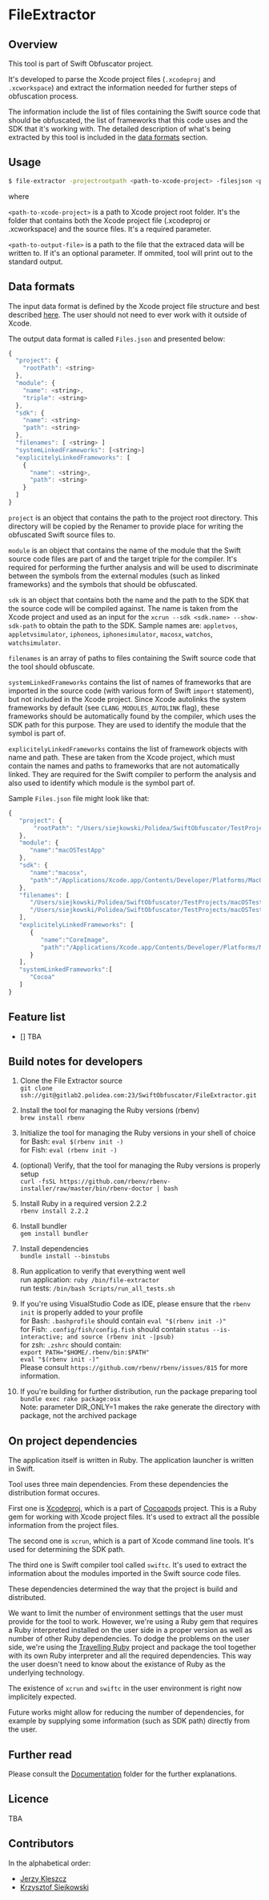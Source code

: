 # FileExtractor

## Overview

This tool is part of Swift Obfuscator project.

It's developed to parse the Xcode project files (`.xcodeproj` and `.xcworkspace`) and extract the information needed for further steps of obfuscation process. 

The information include the list of files containing the Swift source code that should be obfuscated, the list of frameworks that this code uses and the SDK  that it's working with. The detailed description of what's being extracted by this tool is included in the [data formats](#data-formats) section.

## Usage

```bash
$ file-extractor -projectrootpath <path-to-xcode-project> -filesjson <path-to-output-file>
```

where

`<path-to-xcode-project>` is a path to Xcode project root folder. It\'s the folder that contains both the Xcode project file (.xcodeproj or .xcworkspace) and the source files. It's a required parameter.

`<path-to-output-file>` is a path to the file that the extraced data will be written to. If it's an optional parameter. If ommited, tool will print out to the standard output.

## Data formats

The input data format is defined by the Xcode project file structure and best described [here](http://www.monobjc.net/xcode-project-file-format.html). The user should not need to ever work with it outside of Xcode.

The output data format is called `Files.json` and presented below:

```javascript
{
  "project": {
    "rootPath": <string>
  },
  "module": {
    "name": <string>,
    "triple": <string>
  },
  "sdk": {
    "name": <string>
    "path": <string>
  },
  "filenames": [ <string> ]
  "systemLinkedFrameworks": [<string>]
  "explicitelyLinkedFrameworks": [
    {
      "name": <string>,
      "path": <string>
    }
  ]
}
```
`project` is an object that contains the path to the project root directory. This directory will be copied by the Renamer to provide place for writing the obfuscated Swift source files to.

`module` is an object that contains the name of the module that the Swift source code files are part of and the target triple for the compiler. It's required for performing the further analysis and will be used to discriminate between the symbols from the external modules (such as linked frameworks) and the symbols that should be obfuscated.

`sdk` is an object that contains both the name and the path to the SDK that the source code will be compiled against. The name is taken from the Xcode project and used as an input for the `xcrun --sdk <sdk.name> --show-sdk-path` to obtain the path to the SDK. Sample names are: `appletvos`, `appletvsimulator`, `iphoneos`, `iphonesimulator`, `macosx`, `watchos`, `watchsimulator`.

`filenames` is an array of paths to files containing the Swift source code that the tool should obfuscate.

`systemLinkedFrameworks` contains the list of names of frameworks that are imported in the source code (with various form of Swift `import` statement), but not included in the Xcode project. Since Xcode autolinks the system frameworks by default (see `CLANG_MODULES_AUTOLINK` flag), these frameworks should be automatically found by the compiler, which uses the SDK path for this purpose. They are used to identify the module that the symbol is part of.

`explicitelyLinkedFrameworks` contains the list of framework objects with name and path. These are taken from the Xcode project, which must contain the names and paths to frameworks that are not automatically linked. They are required for the Swift compiler to perform the analysis and also used to identify which module is the symbol part of.

Sample `Files.json` file might look like that:

```javascript
{
   "project": {
       "rootPath": "/Users/siejkowski/Polidea/SwiftObfuscator/TestProjects/macOSTestApp"
   },
   "module": {
      "name":"macOSTestApp"
   },
   "sdk": {
      "name":"macosx",
      "path":"/Applications/Xcode.app/Contents/Developer/Platforms/MacOSX.platform/Developer/SDKs/MacOSX10.13.sdk"
   },
   "filenames": [
      "/Users/siejkowski/Polidea/SwiftObfuscator/TestProjects/macOSTestApp/macOSTestApp/ViewController.swift",
      "/Users/siejkowski/Polidea/SwiftObfuscator/TestProjects/macOSTestApp/macOSTestApp/AppDelegate.swift"
   ],
   "explicitelyLinkedFrameworks": [
      {
         "name":"CoreImage",
         "path":"/Applications/Xcode.app/Contents/Developer/Platforms/MacOSX.platform/Developer/SDKs/MacOSX10.13.sdk/System/Library/Frameworks/"
      }
   ],
   "systemLinkedFrameworks":[
      "Cocoa"
   ]
}
```

## Feature list

- [] TBA

## Build notes for developers

1. Clone the File Extractor source  
   `git clone ssh://git@gitlab2.polidea.com:23/SwiftObfuscator/FileExtractor.git`

2. Install the tool for managing the Ruby versions (rbenv)  
   `brew install rbenv`

3. Initialize the tool for managing the Ruby versions in your shell of choice  
   for Bash: `eval $(rbenv init -)`  
   for Fish: `eval (rbenv init -)`

4. (optional) Verify, that the tool for managing the Ruby versions is properly setup  
   `curl -fsSL https://github.com/rbenv/rbenv-installer/raw/master/bin/rbenv-doctor | bash`

5. Install Ruby in a required version 2.2.2  
   `rbenv install 2.2.2`

6. Install bundler  
   `gem install bundler`

7. Install dependencies  
   `bundle install --binstubs`

8. Run application to verify that everything went well  
   run application: `ruby /bin/file-extractor`  
   run tests: `/bin/bash Scripts/run_all_tests.sh`

9. If you're using VisualStudio Code as IDE, please ensure that the `rbenv init` is properly added to your profile   
   for Bash: `.bashprofile` should contain `eval "$(rbenv init -)"`  
   for Fish: `.config/fish/config.fish` should contain `status --is-interactive; and source (rbenv init -|psub)`  
   for zsh:  `.zshrc` should contain:  
   `export PATH="$HOME/.rbenv/bin:$PATH"`  
   `eval "$(rbenv init -)"`  
   Please consult `https://github.com/rbenv/rbenv/issues/815` for more information.

10. If you're building for further distribution, run the package preparing tool  
   `bundle exec rake package:osx`  
   Note: parameter DIR_ONLY=1 makes the rake generate the directory with package, not the archived package

## On project dependencies

The application itself is written in Ruby. The application launcher is written in Swift.

Tool uses three main dependencies. From these dependencies the distribution format occures.

First one is [Xcodeproj](https://github.com/CocoaPods/Xcodeproj), which is a part of [Cocoapods](https://cocoapods.org) project. This is a Ruby gem for working with Xcode project files. It's used to extract all the possible information from the project files.

The second one is `xcrun`, which is a part of Xcode command line tools. It's used for determining the SDK path.

The third one is Swift compiler tool called `swiftc`. It's used to extract the information about the modules imported in the Swift source code files.

These dependencies determined the way that the project is build and distributed.

We want to limit the number of environment settings that the user must provide for the tool to work. However, we're using a Ruby gem that requires a Ruby interpreted installed on the user side in a proper version as well as number of other Ruby dependencies. To dodge the problems on the user side, we're using the [Travelling Ruby](http://phusion.github.io/traveling-ruby/) project and package the tool together with its own Ruby interpreter and all the required dependencies. This way the user doesn't need to know about the existance of Ruby as the underlying technology.

The existence of `xcrun` and `swiftc` in the user environment is right now implicitely expected. 

Future works might allow for reducing the number of dependencies, for example by supplying some information (such as SDK path) directly from the user.

## Further read

Please consult the [Documentation](Documentation/) folder for the further explanations.

## Licence

TBA

## Contributors

In the alphabetical order:

* [Jerzy Kleszcz](mailto:jerzy.kleszcz@polidea.com)
* [Krzysztof Siejkowski](krzysztof.siejkowski@polidea.com)

